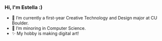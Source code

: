 ### Hi, I'm Estella :)

- 🔭 I’m currently a first-year Creative Technology and Design major at CU Boulder. 
- 🌱 I’m minoring in Computer Science. 
- ✨ My hobby is making digital art!
